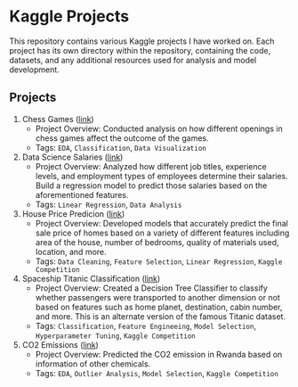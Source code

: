 # Kaggle Projects

This repository contains various Kaggle projects I have worked on. Each project has its own directory within the repository, containing the code, datasets, and any additional resources used for analysis and model development.

## Projects
1. Chess Games ([link](https://github.com/AnaqiAmir/Kaggle-Projects/tree/main/Chess%20Games))
   * Project Overview: Conducted analysis on how different openings in chess games affect the outcome of the games.
   * Tags: `EDA`, `Classification`, `Data Visualization`
2. Data Science Salaries ([link](https://github.com/AnaqiAmir/Kaggle-Projects/tree/main/Data%20Science%20Salaries))
   * Project Overview: Analyzed how different job titles, experience levels, and employment types of employees determine their salaries. Build a regression model to predict those salaries based on the aforementioned features.
   * Tags: `Linear Regression`, `Data Analysis`
3. House Price Predicion ([link](https://github.com/AnaqiAmir/Kaggle-Projects/tree/main/House%20Price%20Predictions))
   * Project Overview: Developed models that accurately predict the final sale price of homes based on a variety of different features including area of the house, number of bedrooms, quality of materials used, location, and more.
   * Tags: `Data Cleaning`, `Feature Selection`, `Linear Regression`, `Kaggle Competition`
4. Spaceship Titanic Classification ([link](https://github.com/AnaqiAmir/Kaggle-Projects/tree/main/Titanice%20Spaceship%20Classification))
   * Project Overview: Created a Decision Tree Classifier to classify whether passengers were transported to another dimension or not based on features such as home planet, destination, cabin number, and more. This is an alternate version of the famous Titanic dataset.
   * Tags: `Classification`, `Feature Engineeing`,  `Model Selection`, `Hyperparameter Tuning`, `Kaggle Competition`
5. CO2 Emissions ([link](https://github.com/AnaqiAmir/Kaggle-Projects/tree/main/CO2%20Emissions%20Prediction))
   * Project Overview: Predicted the CO2 emission in Rwanda based on information of other chemicals.
   * Tags: `EDA`, `Outlier Analysis`, `Model Selection`, `Kaggle Competition`
